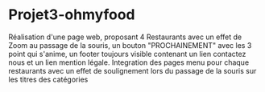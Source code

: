 # Projet3-ohmyfood
Réalisation d'une page web, proposant 4 Restaurants avec un effet de Zoom au passage de la souris, un bouton "PROCHAINEMENT" avec les 3 point qui s'anime, un footer toujours visible contenant un lien contactez nous et un lien mention légale. Integration des pages menu pour chaque restaurants avec un effet de soulignement lors du passage de la souris sur les titres des catégories